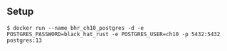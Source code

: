 ## Setup

```shell
$ docker run --name bhr_ch10_postgres -d -e POSTGRES_PASSWORD=black_hat_rust -e POSTGRES_USER=ch10 -p 5432:5432 postgres:13
```
